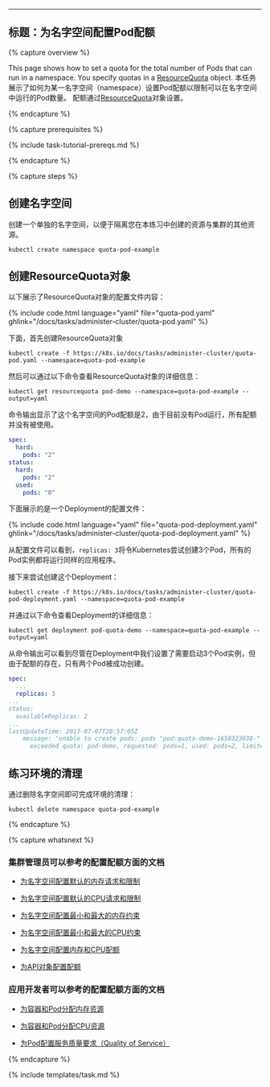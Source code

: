 <!-----
title: Configure a Pod Quota for a Namespace
----->
---
标题：为名字空间配置Pod配额
---

{% capture overview %}

This page shows how to set a quota for the total number of Pods that can run
in a namespace. You specify quotas in a
[ResourceQuota](/docs/api-reference/v1.7/#resourcequota-v1-core)
object.
本任务展示了如何为某一名字空间（namespace）设置Pod配额以限制可以在名字空间中运行的Pod数量。
配额通过[ResourceQuota](/docs/api-reference/v1.7/#resourcequota-v1-core)对象设置。

{% endcapture %}


{% capture prerequisites %}

{% include task-tutorial-prereqs.md %}

{% endcapture %}


{% capture steps %}

<!--## Create a namespace-->
## 创建名字空间

<!--Create a namespace so that the resources you create in this exercise are
isolated from the rest of your cluster.-->
创建一个单独的名字空间，以便于隔离您在本练习中创建的资源与集群的其他资源。

```shell
kubectl create namespace quota-pod-example
```

<!--## Create a ResourceQuota-->
## 创建ResourceQuota对象

<!--Here is the configuration file for a ResourceQuota object:-->
以下展示了ResourceQuota对象的配置文件内容：

{% include code.html language="yaml" file="quota-pod.yaml" ghlink="/docs/tasks/administer-cluster/quota-pod.yaml" %}

<!--Create the ResourceQuota:-->
下面，首先创建ResourceQuota对象

```shell
kubectl create -f https://k8s.io/docs/tasks/administer-cluster/quota-pod.yaml --namespace=quota-pod-example
```

<!--View detailed information about the ResourceQuota:-->
然后可以通过以下命令查看ResourceQuota对象的详细信息：

```shell
kubectl get resourcequota pod-demo --namespace=quota-pod-example --output=yaml
```

<!--The output shows that the namespace has a quota of two Pods, and that currently there are
no Pods; that is, none of the quota is used.-->
命令输出显示了这个名字空间的Pod配额是2，由于目前没有Pod运行，所有配额并没有被使用。

```yaml
spec:
  hard:
    pods: "2"
status:
  hard:
    pods: "2"
  used:
    pods: "0"
```

<!--Here is the configuration file for a Deployment:-->
下面展示的是一个Deployment的配置文件：

{% include code.html language="yaml" file="quota-pod-deployment.yaml" ghlink="/docs/tasks/administer-cluster/quota-pod-deployment.yaml" %}

<!--In the configuration file, `replicas: 3` tells Kubernetes to attempt to create three Pods, all running the same application.-->
从配置文件可以看到，`replicas: 3`将令Kubernetes尝试创建3个Pod，所有的Pod实例都将运行同样的应用程序。

<!--Create the Deployment:-->
接下来尝试创建这个Deployment：

```shell
kubectl create -f https://k8s.io/docs/tasks/administer-cluster/quota-pod-deployment.yaml --namespace=quota-pod-example
```

<!--View detailed information about the Deployment:-->
并通过以下命令查看Deployment的详细信息：

```shell
kubectl get deployment pod-quota-demo --namespace=quota-pod-example --output=yaml
```

<!--The output shows that even though the Deployment specifies three replicas, only two
Pods were created because of the quota.-->
从命令输出可以看到尽管在Deployment中我们设置了需要启动3个Pod实例，但由于配额的存在，只有两个Pod被成功创建。

```yaml
spec:
  ...
  replicas: 3
...
status:
  availableReplicas: 2
...
lastUpdateTime: 2017-07-07T20:57:05Z
    message: 'unable to create pods: pods "pod-quota-demo-1650323038-" is forbidden:
      exceeded quota: pod-demo, requested: pods=1, used: pods=2, limited: pods=2'
```

<!--## Clean up-->
## 练习环境的清理

<!--Delete your namespace:-->
通过删除名字空间即可完成环境的清理：

```shell
kubectl delete namespace quota-pod-example
```

{% endcapture %}

{% capture whatsnext %}

<!--### For cluster administrators-->
### 集群管理员可以参考的配置配额方面的文档

<!--* [Configure Default Memory Requests and Limits for a Namespace](/docs/tasks/administer-cluster/default-memory-request-limit/)-->
* [为名字空间配置默认的内存请求和限制](/docs/tasks/administer-cluster/default-memory-request-limit/)

<!--* [Configure Default CPU Requests and Limits for a Namespace](/docs/tasks/administer-cluster/default-cpu-request-limit/)-->
* [为名字空间配置默认的CPU请求和限制](/docs/tasks/administer-cluster/default-cpu-request-limit/)

<!--* [Configure Minimum and Maximum Memory Constraints for a Namespace](/docs/tasks/administer-cluster/memory-constraint-namespace/)-->
* [为名字空间配置最小和最大的内存约束](/docs/tasks/administer-cluster/memory-constraint-namespace/)

<!--* [Configure Minimum and Maximum CPU Constraints for a Namespace](/docs/tasks/administer-cluster/cpu-constraint-namespace/)-->
* [为名字空间配置最小和最大的CPU约束](/docs/tasks/administer-cluster/cpu-constraint-namespace/)

<!--* [Configure Memory and CPU Quotas for a Namespace](/docs/tasks/administer-cluster/quota-memory-cpu-namespace/)-->
* [为名字空间配置内存和CPU配额](/docs/tasks/administer-cluster/quota-memory-cpu-namespace/)

<!--* [Configure Quotas for API Objects](/docs/tasks/administer-cluster/quota-api-object/)-->
* [为API对象配置配额](/docs/tasks/administer-cluster/quota-api-object/)

<!--### For app developers-->
### 应用开发者可以参考的配置配额方面的文档

<!--* [Assign Memory Resources to Containers and Pods](/docs/tasks/configure-pod-container/assign-memory-resource/)-->
* [为容器和Pod分配内存资源](/docs/tasks/configure-pod-container/assign-memory-resource/)

<!--* [Assign CPU Resources to Containers and Pods](/docs/tasks/configure-pod-container/assign-cpu-resource/)-->
* [为容器和Pod分配CPU资源](/docs/tasks/configure-pod-container/assign-cpu-resource/)

<!--* [Configure Quality of Service for Pods](/docs/tasks/configure-pod-container/quality-service-pod/)-->
* [为Pod配置服务质量要求（Quality of Service）](/docs/tasks/configure-pod-container/quality-service-pod/)

{% endcapture %}


{% include templates/task.md %}


